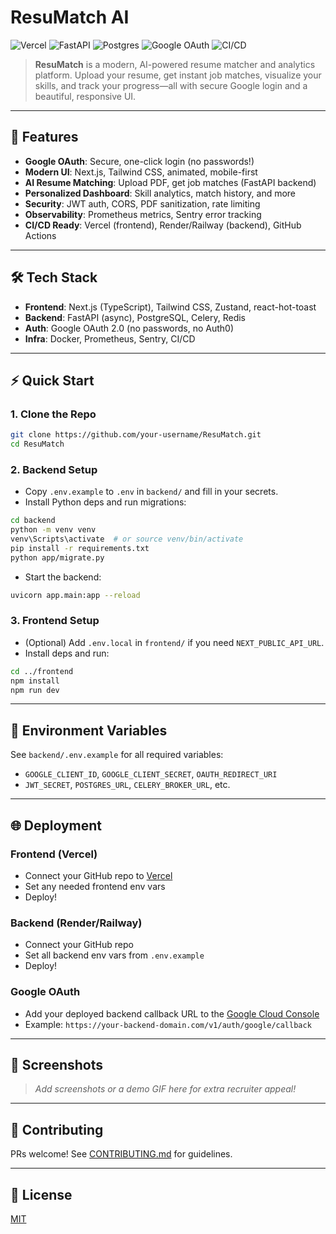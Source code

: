 # ResuMatch AI

![Vercel](https://img.shields.io/badge/Frontend-Vercel-blue?logo=vercel)
![FastAPI](https://img.shields.io/badge/Backend-FastAPI-green?logo=fastapi)
![Postgres](https://img.shields.io/badge/Database-Postgres-blue?logo=postgresql)
![Google OAuth](https://img.shields.io/badge/Auth-Google%20OAuth-red?logo=google)
![CI/CD](https://img.shields.io/badge/CI%2FCD-GitHub%20Actions-blue?logo=githubactions)

> **ResuMatch** is a modern, AI-powered resume matcher and analytics platform. Upload your resume, get instant job matches, visualize your skills, and track your progress—all with secure Google login and a beautiful, responsive UI.

---

## 🚀 Features
- **Google OAuth**: Secure, one-click login (no passwords!)
- **Modern UI**: Next.js, Tailwind CSS, animated, mobile-first
- **AI Resume Matching**: Upload PDF, get job matches (FastAPI backend)
- **Personalized Dashboard**: Skill analytics, match history, and more
- **Security**: JWT auth, CORS, PDF sanitization, rate limiting
- **Observability**: Prometheus metrics, Sentry error tracking
- **CI/CD Ready**: Vercel (frontend), Render/Railway (backend), GitHub Actions

---

## 🛠️ Tech Stack
- **Frontend**: Next.js (TypeScript), Tailwind CSS, Zustand, react-hot-toast
- **Backend**: FastAPI (async), PostgreSQL, Celery, Redis
- **Auth**: Google OAuth 2.0 (no passwords, no Auth0)
- **Infra**: Docker, Prometheus, Sentry, CI/CD

---

## ⚡ Quick Start

### 1. Clone the Repo
```sh
git clone https://github.com/your-username/ResuMatch.git
cd ResuMatch
```

### 2. Backend Setup
- Copy `.env.example` to `.env` in `backend/` and fill in your secrets.
- Install Python deps and run migrations:
```sh
cd backend
python -m venv venv
venv\Scripts\activate  # or source venv/bin/activate
pip install -r requirements.txt
python app/migrate.py
```
- Start the backend:
```sh
uvicorn app.main:app --reload
```

### 3. Frontend Setup
- (Optional) Add `.env.local` in `frontend/` if you need `NEXT_PUBLIC_API_URL`.
- Install deps and run:
```sh
cd ../frontend
npm install
npm run dev
```

---

## 🔐 Environment Variables
See `backend/.env.example` for all required variables:
- `GOOGLE_CLIENT_ID`, `GOOGLE_CLIENT_SECRET`, `OAUTH_REDIRECT_URI`
- `JWT_SECRET`, `POSTGRES_URL`, `CELERY_BROKER_URL`, etc.

---

## 🌐 Deployment

### Frontend (Vercel)
- Connect your GitHub repo to [Vercel](https://vercel.com/)
- Set any needed frontend env vars
- Deploy!

### Backend (Render/Railway)
- Connect your GitHub repo
- Set all backend env vars from `.env.example`
- Deploy!

### Google OAuth
- Add your deployed backend callback URL to the [Google Cloud Console](https://console.cloud.google.com/)
- Example: `https://your-backend-domain.com/v1/auth/google/callback`

---

## 📸 Screenshots
> _Add screenshots or a demo GIF here for extra recruiter appeal!_

---

## 🤝 Contributing
PRs welcome! See [CONTRIBUTING.md](CONTRIBUTING.md) for guidelines.

---

## 📄 License
[MIT](LICENSE) 